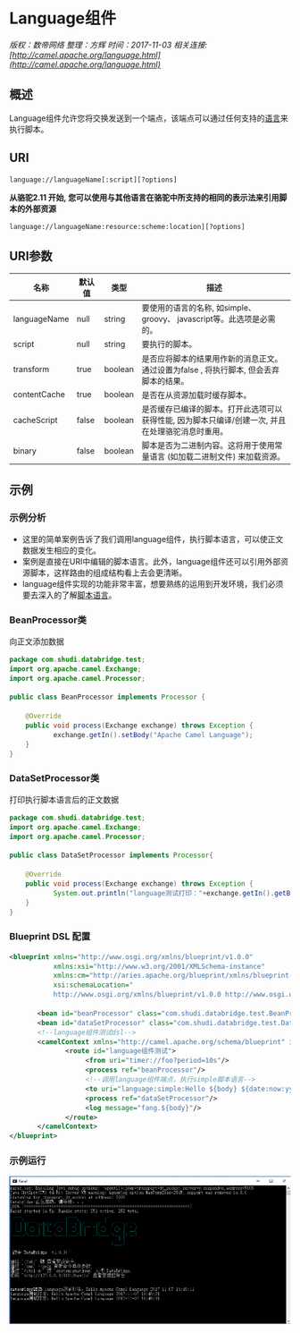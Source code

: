 # Language组件

*版权：数帝网络*
*整理：方辉*
*时间：2017-11-03*
*相关连接:[http://camel.apache.org/language.html](http://camel.apache.org/language.html)*

## 概述
Language组件允许您将交换发送到一个端点，该端点可以通过任何支持的[语言](http://camel.apache.org/languages.html)来执行脚本。

## URI

```
language://languageName[:script][?options]

```
**从骆驼2.11 开始, 您可以使用与其他语言在骆驼中所支持的相同的表示法来引用脚本的外部资源**
```
language://languageName:resource:scheme:location][?options]
```

## URI参数

名称|默认值|类型|描述
----|----|----|----
languageName|null|string|要使用的语言的名称, 如simple、 groovy、 javascript等。此选项是必需的。
script|null|string|要执行的脚本。
transform|true|boolean|是否应将脚本的结果用作新的消息正文。通过设置为false , 将执行脚本, 但会丢弃脚本的结果。
contentCache|true|boolean|是否在从资源加载时缓存脚本。
cacheScript|false|boolean|是否缓存已编译的脚本。打开此选项可以获得性能, 因为脚本只编译/创建一次, 并且在处理骆驼消息时重用。
binary|false|boolean|脚本是否为二进制内容。这将用于使用常量语言 (如加载二进制文件) 来加载资源。

## 示例

### 示例分析
- 这里的简单案例告诉了我们调用language组件，执行脚本语言，可以使正文数据发生相应的变化。
- 案例是直接在URI中编辑的脚本语言。此外，language组件还可以引用外部资源脚本，这样路由的组成结构看上去会更清晰。
- language组件实现的功能非常丰富，想要熟练的运用到开发环境，我们必须要去深入的了解[脚本语言](http://camel.apache.org/languages.html)。

### BeanProcessor类
向正文添加数据

```java
package com.shudi.databridge.test;
import org.apache.camel.Exchange;
import org.apache.camel.Processor;

public class BeanProcessor implements Processor {

	@Override
	public void process(Exchange exchange) throws Exception {
		   exchange.getIn().setBody("Apache Camel Language");
	}
}
```

### DataSetProcessor类
打印执行脚本语言后的正文数据

```java
package com.shudi.databridge.test;
import org.apache.camel.Exchange;
import org.apache.camel.Processor;

public class DataSetProcessor implements Processor{

	@Override
	public void process(Exchange exchange) throws Exception {
		   System.out.println("language测试打印："+exchange.getIn().getBody(String.class));
	}     
}
```

### Blueprint DSL 配置

```xml
<blueprint xmlns="http://www.osgi.org/xmlns/blueprint/v1.0.0"
           xmlns:xsi="http://www.w3.org/2001/XMLSchema-instance"
           xmlns:cm="http://aries.apache.org/blueprint/xmlns/blueprint-cm/v1.0.0"
           xsi:schemaLocation="
           http://www.osgi.org/xmlns/blueprint/v1.0.0 http://www.osgi.org/xmlns/blueprint/v1.0.0/blueprint.xsd">
	   	   
	   <bean id="beanProcessor" class="com.shudi.databridge.test.BeanProcessor"/>   
	   <bean id="dataSetProcessor" class="com.shudi.databridge.test.DataSetProcessor"/> 
	   <!--language组件测试dsl-->
	   <camelContext xmlns="http://camel.apache.org/schema/blueprint" id="language组件测试环境">		   
	          <route id="language组件测试">
			       <from uri="timer://foo?period=10s"/>
                   <process ref="beanProcessor"/>	
				   <!--调用language组件端点，执行simple脚本语言-->
                   <to uri="language:simple:Hello ${body} ${date:now:yyyy-MM-dd HH:mm:ss}"/>
				   <process ref="dataSetProcessor"/>	
			       <log message="fang.${body}"/>
              </route> 		  	  			  
	   </camelContext>	 	
</blueprint>
```
### 示例运行
![](./images/TIM截图20171107164937.png)

